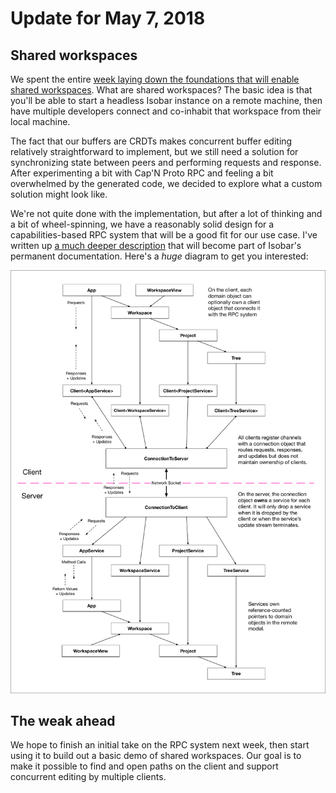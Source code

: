 # Update for May 7, 2018

## Shared workspaces

We spent the entire [week laying down the foundations that will enable shared workspaces](https://github.com/siberianmh/isobar/pull/33). What are shared workspaces? The basic idea is that you'll be able to start a headless Isobar instance on a remote machine, then have multiple developers connect and co-inhabit that workspace from their local machine.

The fact that our buffers are CRDTs makes concurrent buffer editing relatively straightforward to implement, but we still need a solution for synchronizing state between peers and performing requests and response. After experimenting a bit with Cap'N Proto RPC and feeling a bit overwhelmed by the generated code, we decided to explore what a custom solution might look like.

We're not quite done with the implementation, but after a lot of thinking and a bit of wheel-spinning, we have a reasonably solid design for a capabilities-based RPC system that will be a good fit for our use case. I've written up [a much deeper description](https://github.com/siberianmh/isobar/blob/shared-workspaces/docs/architecture/002_shared_workspaces.md) that will become part of Isobar's permanent documentation. Here's a *huge* diagram to get you interested:

![RPC Diagram](../images/rpc.png)

## The weak ahead

We hope to finish an initial take on the RPC system next week, then start using it to build out a basic demo of shared workspaces. Our goal is to make it possible to find and open paths on the client and support concurrent editing by multiple clients.
